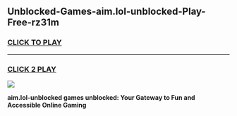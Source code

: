 
## Unblocked-Games-aim.lol-unblocked-Play-Free-rz31m
<h3>
<a href="https://premium76.site?title=aim.lol-unblocked&ref=12A">CLICK TO PLAY</a></h3>
<hr>

<h3>
<a href="https://premium76.site?title=aim.lol-unblocked&ref=12A">CLICK 2 PLAY</a>
  
</h3>

<a href="https://premium76.site?title=aim.lol-unblocked&ref=12A"><img src="https://clearcache.store/games.png"></a>


**aim.lol-unblocked games unblocked: Your Gateway to Fun and Accessible Online Gaming**
